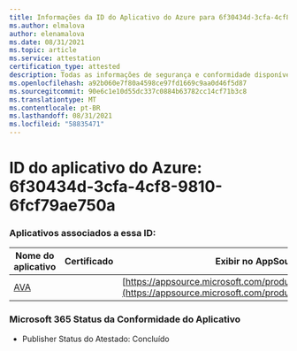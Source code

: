 ```yaml
---
title: Informações da ID do Aplicativo do Azure para 6f30434d-3cfa-4cf8-9810-6fcf79ae750a
ms.author: elmalova
author: elenamalova
ms.date: 08/31/2021
ms.topic: article
ms.service: attestation
certification_type: attested
description: Todas as informações de segurança e conformidade disponíveis para 6f30434d-3cfa-4cf8-9810-6fcf79ae750a.
ms.openlocfilehash: a92b060e7f80a4598ce97fd1669c9aa0d46f5d87
ms.sourcegitcommit: 90e6c1e10d55dc337c0884b63782cc14cf71b3c8
ms.translationtype: MT
ms.contentlocale: pt-BR
ms.lasthandoff: 08/31/2021
ms.locfileid: "58835471"
---
```

# <a name="azure-app-id-6f30434d-3cfa-4cf8-9810-6fcf79ae750a"></a>ID do aplicativo do Azure: 6f30434d-3cfa-4cf8-9810-6fcf79ae750a


### <a name="apps-associated-with-this-id"></a>Aplicativos associados a essa ID:
| **Nome do aplicativo** | **Certificado** | **Exibir no AppSource** |
|--------------|---------------|-----------------------|
| [AVA](https://docs.microsoft.com/microsoft-365-app-certification/forward/WA104381883) |  | [https://appsource.microsoft.com/product/office/WA104381883](https://appsource.microsoft.com/product/office/WA104381883) |

### <a name="microsoft-365-app-compliance-status"></a>Microsoft 365 Status da Conformidade do Aplicativo
- Publisher Status do Atestado: Concluído
